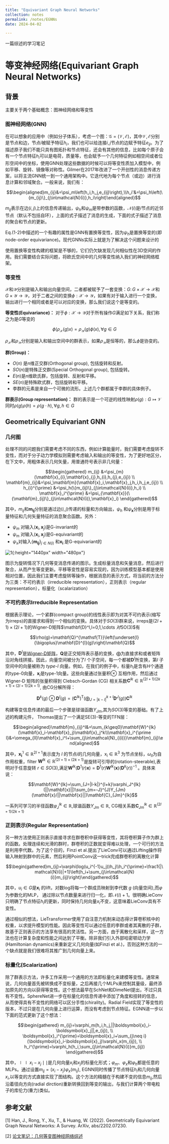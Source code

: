 ```yaml
---
title: "Equivariant Graph Neural Networks"
collection: notes
permalink: /notes/EGNNs
date: 2024-04-02

---
```


一篇综述的学习笔记

# 等变神经网络(Equivariant Graph Neural Networks)

## 背景
主要关于两个基础概念：图神经网络和等变性

### 图神经网络(GNN)

在可以想象的应用中（例如分子体系），考虑一个图：$\mathcal{G}=(\mathcal{V},\mathcal{E})$，其中$\mathcal{V},\mathcal{E}$分别是节点和边，节点$i$被赋予特征$h_i$，我们也可以给连接$i,j$节点的边赋予特征$e_{ij}$。为了描述原子我们不能只具有图拓扑和节点特征，还会有其他的信息，比如每个原子会有一个节点特征$h_i$可以是电荷，质量等，也会赋予一个几何特征例如相空间或者位形空间中的坐标，使用GNN处理这些数据的时候可以将等变性质加入模型中，例如平移、旋转、镜像等对称性。Gilmer在2017年改进了一个开创性的消息传递方案，以将主流GNN统一到一个通用架构中。它迭代地为每个节点（或边）进行消息计算和邻域聚合。一般来说，我们有：

$$\begin{aligned}m_{ij}&=\psi_m\left(h_i,h_j,e_{ij}\right),\\h_i'&=\psi_h\left(\{m_{ij}\}_{j\in\mathcal{N}(i)},h_i\right)\end{aligned}$$

$m_{ij}$表示在边$(i,j)$上的信息传递输出，$\psi_h$和$\psi_m$是带参数的函数，$\mathcal{N}(i)$是$i$节点的近邻节点（默认不包括自环），上面的式子描述了消息的生成，下面的式子描述了消息的聚合和节点的更新。

Eq.(1-2)中描述的一个有趣的属性是GNN有置换等变性，因为$\psi_h$是置换等变的(即node-order equivariance)。现代GNNs实际上就是为了解决这个问题来设计的

使用置换等变性构建的框架是不够的，它们仍欠缺发现几何相似性在3D空间的作用。我们需要结合实际问题，将欧氏空间中的几何等变性纳入我们的神经网络框架。

### 等变性

$\mathcal{X}$和$\mathcal{Y}$分别是输入和输出向量空间，二者都被赋予了一套变换：$G\colon G\times\mathcal{X}\to\mathcal{X}$和$G\times\mathcal{Y}\to\mathcal{Y}$，对于二者之间的变换$\phi:\mathcal{X}\to\mathcal{Y}$，如果有对于输入进行一个变换，输出进行一个相同或者是可以对应的变换，那么我们说这个是等变的。

**等变性(Equivariance)：** 对于$\phi:\mathcal{X}\to\mathcal{Y}$对于所有操作$G$满足如下关系，我们称之为是$G$等变的

$$\phi(\rho_{\mathcal{X}}(g)x)=\rho_{\mathcal{Y}}(g)\phi(x),\forall g\in G$$

$\rho_{\mathcal{X}}$和$\rho_{\mathcal{Y}}$分别是输入和输出空间中的群表示，如果$\rho_{\mathcal{Y}}$是恒等的，那么$\phi$是协变的。

**群(Group)：** 
- $O(n)$ 是$n$维正交群(Orthogonal group), 包括旋转和反射。
- $SO(n)$是特殊正交群(Special Orthogonal group), 包括旋转。
- $E(n)$是$n$维欧氏群，包括旋转、反射和平移。
- $SE(n)$是特殊欧式群，包括旋转和平移。
- 李群的元素是来自一个可微的流形。上述几个群都属于李群的具体例子。

**群表示(Group representation)：** 群的表示是一个可逆的线性映射$\rho(g):G\mapsto\mathcal{V}$同时$\rho(g)\rho(h)=\rho(g{\cdot}h),\forall g,h\in G$

## Geometrically Equivariant GNN

### 几何图

处理不同的问题我们需要考虑不同的东西，例如计算能量时，我们需要考虑旋转不变性，而对于分子动力学模拟则需要考虑输入和输出的等变性，为了更好地区分，在下文中，用粗体表示几何矢量，用普通符号表示非几何量：

$$\begin{gathered}
m_{ij} &=\psi_{m}(\mathbf{x}_{i},\mathbf{x}_{j},h_{i},h_{j},e_{ij}) \\
\mathbf{m}_{ij}&=\psi_\mathbf{m}(\mathbf{x}_i,\mathbf{x}_j,h_i,h_j,e_{ij}) \\
h_{i}^{\prime} &=\psi_h(\{m_{ij}\}_{j\in\mathcal{N}(i)},h_i) \\
\mathbf{x}_i^{\prime} &=\psi_{\mathbf{x}}(\{\mathbf{m}_{ij}\}_{j\in\mathcal{N}(i)},\mathbf{x}_i) 
\end{gathered}$$

其中，$m_{ij}$和$\mathbf{m_{ij}}$分别是通过边$(i,j)$传递的标量和方向输出，$\psi_h$ 和$\psi_\mathbf{x}$分别是用于标量特征和几何矢量特征的消息聚合函数。另外：

- $\psi_m$ 对输入$(\mathbf{x}_i,\mathbf{x}_j)$是G-invariant的
-  $\psi_\mathrm{m}$ 对输入$(\mathbf{x}_i,\mathbf{x}_j)$是G-equivariant的
-  $\psi_\mathrm{x}$对输入$\{\mathbf{m_{ij}}\}$$_{j\in N(i)}$ 和$\mathbf{x_i}$ 是G-equivariant的

![1](machine_learning/Equivariant_GNN/image1.png){:height="1440px" width="480px"}



图示为旋转情况下几何等变消息传递的图示。生成标量消息和矢量消息，然后进行聚合，从而产生等变更新。平移等变性是容易实现的，因为训练模型基本都是使用相对位置，因此我们主要考虑旋转等操作，根据消息的表示方式，将当前的方法分为三类：不可约表示（irreducible representation），正则表示（regular representation），标量化（scalarization）

### 不可约表示Irreducible Representation

根据表示理论，一个紧群(compact group)的线性表示即为对其不可约表示(缩写为irreps)的直接求和得到一个相似的变换。具体对于$SO(3)$群来说，irreps是$(2l+1)\times(2l+1)$的Wigner-D矩阵$\mathbf{D}^l,l=0,1,\cdots $对$SO(3)$有

$$\rho(g)=\mathbf{Q}^{\mathsf{T}}\left(\underset{l}{\bigoplus}\mathbf{D}^{l}(g)\right)\mathbf{Q}$$

其中，$\mathbf{D}^{l}$是[Wigner-D矩阵](https://lfcdepression.github.io/notes/D_matrix)，$\mathbf{Q}$是正交矩阵表示基的变换，$\bigoplus$为直接求和或者矩阵沿对角线拼接。因此，向量空间被分为了$l$ 个子空间，每一个都被$\mathbf{D}^l$所变换，第$l$ 子空间中的向量被称为 $type$-$l$ 向量。例如，在我们的例子中，标量$h_i$是含有$H$个通道的type-0向量，$\mathbf{x}_i$是type-1向量。这些向量通过张量积$\otimes$ 互相作用，然后通过Wigner-D 矩阵的张量积得到 Clebsch-Gordan (CG) 相关系数$\mathbf{C}^{lk}\in\mathbb{R}^{(2l+1)(2k+1)\times(2l+1)(2k+1)}$, 由CG分解所得：

$$\mathbf{D}^k(g)\otimes \mathbf{D}^l(g)=(\mathbf{C}^{lk})^{\mathrm{T}}\left(\bigoplus_{J=|k-l|}^{k+l}\mathbf{D}^J(g)\right)\mathbf{C}^{lk}$$

构建等变信息传递的最后一个步骤是球谐函数$Y_{Jm}$,其为$SO(3)$等变的基础。有了上述的构建元件， Thomas提出了一个满足SE(3)-等变的TFN层：

$$\begin{aligned}\mathbf{m}_{ij}^l&=\sum_{k\geq0}\mathbf{W}^{lk}(\mathbf{x}_i-\mathbf{x}_j)\mathbf{x}_j^k\\\mathbf{x}_i^{\prime l}&=\omega_{ll}\mathbf{x}_i^l+\sum_{j\in\mathcal{N}_{(i)}}\mathbf{m}_{ij}\end{aligned}$$

其中，$\mathbf{x_i}^{\prime l}\in\mathbb{R}^{2l+1}$表示度为 $l$ 的节点$i$的几何向量，$\mathrm{x_i}\in\mathbb{R}^3$ 为节点坐标，$\omega_{ll}$为自作用权重，filter $\mathbf{W}^{lk}\in\mathbb{R}^{(2l+1)\times(2k+1)}$是旋转可引导的(rotation-steerable),表明对于任意旋转 $r\in SO(3)$,满足$\mathbf{W}^{lk}(\mathbf{D}^1(r)\mathbf{x})=\mathbf{D}^1(r)\mathbf{W}^{lk}(\mathbf{x})(\mathbf{D}^k(r))^{-1}$ 。具体来说：

$$\mathbf{W}^{lk}=\sum_{J=|l-k|}^{l+k}\varphi_J^{lk}(||\mathbf{x}||)\sum_{m=-J}^{J}Y_{Jm}(\mathbf{x}/||\mathbf{x}||)\mathbf{C}_{Jm}^{lk}$$

一系列可学习的半径函数$\varphi_J^{lk}\in\mathbb{R}$,球谐函数$Y_{Jm}\in\mathbb{R}$, CG相关系数$\mathbf{C}_{Jm}^{lk}\in\mathbb{R}^{(2l+1)(2k+1)}$

### 正则表示(Regular Representation)

另一种方法使用正则表示直接寻求在群卷积中获得等变性，其将卷积算子作为群上的函数。处理连续和光滑的群时，群卷积的正数就变得难以处理，一个可行的方法是利用李代数。为了这个目的，Finzi et al.提出了LieConv可以通过Lifting操作将输入映射到群中的元素，然后利用PointConv这一trick完成群卷积的离散化计算

$$\begin{gathered}m_{ij}=\varphi(log(u_i^{-1}u_j))h_j\\h_i^{\prime}=\frac1{|\mathcal{N}(i)|+1}\left(h_i+\sum_{j\in\mathcal{N}(i)}m_{ij}\right)\end{gathered}$$

其中，$u_i\in G$是$\mathbf{x}_i$ 的lift，对数log将每一个群成员映射到李代数 $g$ (向量空间),而$\varphi$为参数化的MLP， 通过除以节点数量来进行归一化，即$\mathcal{N}(i)+1$。很明确LieConv只明确了节点特征$h_i$的更新，同时保持几何向量$x_i$不变，这意味着LieConv具有不变性。

通过相似的想法，LieTransformer使用了自注意力机制来动态得计算卷积核中的权重，以求提升模型的性能。因此等变性可以通过任意的李群或者其离散的子群，故基于正则表示的方法享有很高的灵活性。另一方面，由于离散化和采样，这一方法也在计算复杂度和性能之间达到了平衡。除非我们引入外部哈密顿动力学(Hamiltonian dynamics)来重新定义几何向量(如Finzi et al.)，否则这种方法的一个缺点就是我们很难将其推广到几何向量上来。

### 标量化(Scalarization)
除了群表示方法，许多工作采用一个通用的方法即标量化来建模等变性。通常来说，几何向量首先被转换成不变标量，之后再接几个MLPs来控制其量级，最终添加原先的方向以获得等变性。这个想法最早在SchNet和DimeNet提出，不过只具有不变性。SphereNet进一步在标量化的信息传递中添加了角度和扭转的信息，从而使得具有不变性的网络可以区分手性(chirality)。Radial Field实现了等变性的版本，不过只是在几何向量上进行运算，而没有考虑到节点特征。EGNN进一步以下面的范式更新了这个想法：

$$\begin{gathered}
m_{ij}=\varphi_m(h_i,h_j,||\boldsymbol{x}_i-\boldsymbol{x}_j||,e_{ij}), \\
\boldsymbol{x}_i^{\prime}=\boldsymbol{x}_i+\sum_{j\neq i}(\boldsymbol{x}_i-\boldsymbol{x}_j)\varphi_x(m_{ij}), \\
h_i^{\prime}=\varphi_h(h_i,\sum_{j\in\mathcal{N}(i)}m_{ij}) 
\end{gathered}$$

其中，$\mid\mid x_i-x_j\mid\mid$是几何向量$x_i$和$x_j$的标量化形式；$\varphi_m$、$\varphi_x$和$\varphi_h$都是任意的MLPs。通过设置$m_{ij}=(x_i-x_j)\varphi_x(m_{ij})$, EGNN同时传播了节点特征$h_i$和几何向量$x_i$,以等变的方式直接实现了图结构。这个方法的精髓在于构建不变的信息$m_{ij}$,然后沿着径向方向(radial dirction)重新转换回到等变的输出，与我们计算两个带电粒子的库伦力(重力)类似。

## 参考文献
[1] Han, J., Rong, Y., Xu, T., & Huang, W. (2022). Geometrically Equivariant Graph Neural Networks: A Survey. ArXiv, abs/2202.07230.

[2] [论文笔记：几何等变图神经网络综述](https://gabriel-qin.github.io/2023/06/03/Survey-Geometrically-Equivariant-GNN/)

